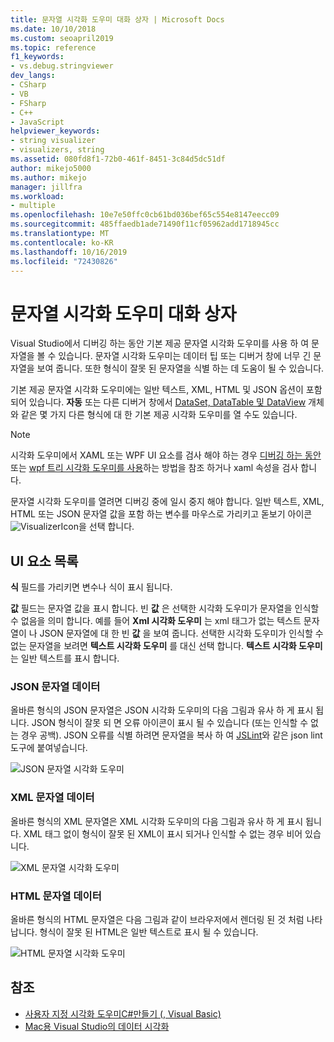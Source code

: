 ```yaml
---
title: 문자열 시각화 도우미 대화 상자 | Microsoft Docs
ms.date: 10/10/2018
ms.custom: seoapril2019
ms.topic: reference
f1_keywords:
- vs.debug.stringviewer
dev_langs:
- CSharp
- VB
- FSharp
- C++
- JavaScript
helpviewer_keywords:
- string visualizer
- visualizers, string
ms.assetid: 080fd8f1-72b0-461f-8451-3c84d5dc51df
author: mikejo5000
ms.author: mikejo
manager: jillfra
ms.workload:
- multiple
ms.openlocfilehash: 10e7e50ffc0cb61bd036bef65c554e8147eecc09
ms.sourcegitcommit: 485ffaedb1ade71490f11cf05962add1718945cc
ms.translationtype: MT
ms.contentlocale: ko-KR
ms.lasthandoff: 10/16/2019
ms.locfileid: "72430826"
---
```

# <a name="string-visualizer-dialog-box"></a>문자열 시각화 도우미 대화 상자

Visual Studio에서 디버깅 하는 동안 기본 제공 문자열 시각화 도우미를 사용 하 여 문자열을 볼 수 있습니다. 문자열 시각화 도우미는 데이터 팁 또는 디버거 창에 너무 긴 문자열을 보여 줍니다. 또한 형식이 잘못 된 문자열을 식별 하는 데 도움이 될 수 있습니다.

기본 제공 문자열 시각화 도우미에는 일반 텍스트, XML, HTML 및 JSON 옵션이 포함 되어 있습니다. **자동** 또는 다른 디버거 창에서 [DataSet, DataTable 및 DataView](../debugger/dataset-visualizer-dialog-box.md) 개체와 같은 몇 가지 다른 형식에 대 한 기본 제공 시각화 도우미를 열 수도 있습니다.

> [!NOTE]
> 시각화 도우미에서 XAML 또는 WPF UI 요소를 검사 해야 하는 경우 [디버깅 하는 동안](../xaml-tools/inspect-xaml-properties-while-debugging.md) 또는 [wpf 트리 시각화 도우미를 사용](../debugger/how-to-use-the-wpf-tree-visualizer.md)하는 방법을 참조 하거나 xaml 속성을 검사 합니다.

문자열 시각화 도우미를 열려면 디버깅 중에 일시 중지 해야 합니다. 일반 텍스트, XML, HTML 또는 JSON 문자열 값을 포함 하는 변수를 마우스로 가리키고 돋보기 아이콘 ![VisualizerIcon](../debugger/media/dbg-tips-visualizer-icon.png "시각화 도우미 아이콘")을 선택 합니다.

## <a name="uielement-list"></a>UI 요소 목록

**식** 필드를 가리키면 변수나 식이 표시 됩니다.

**값** 필드는 문자열 값을 표시 합니다. 빈 **값** 은 선택한 시각화 도우미가 문자열을 인식할 수 없음을 의미 합니다. 예를 들어 **Xml 시각화 도우미** 는 xml 태그가 없는 텍스트 문자열이 나 JSON 문자열에 대 한 빈 **값** 을 보여 줍니다. 선택한 시각화 도우미가 인식할 수 없는 문자열을 보려면 **텍스트 시각화 도우미** 를 대신 선택 합니다. **텍스트 시각화 도우미** 는 일반 텍스트를 표시 합니다.

### <a name="json-string-data"></a>JSON 문자열 데이터

올바른 형식의 JSON 문자열은 JSON 시각화 도우미의 다음 그림과 유사 하 게 표시 됩니다. JSON 형식이 잘못 되 면 오류 아이콘이 표시 될 수 있습니다 (또는 인식할 수 없는 경우 공백). JSON 오류를 식별 하려면 문자열을 복사 하 여 [JSLint](https://www.jslint.com/)와 같은 json lint 도구에 붙여넣습니다.

![JSON 문자열 시각화 도우미](../debugger/media/dbg-tips-string-visualizer-json.png "JSON 문자열 시각화 도우미")

### <a name="xml-string-data"></a>XML 문자열 데이터

올바른 형식의 XML 문자열은 XML 시각화 도우미의 다음 그림과 유사 하 게 표시 됩니다. XML 태그 없이 형식이 잘못 된 XML이 표시 되거나 인식할 수 없는 경우 비어 있습니다.

![XML 문자열 시각화 도우미](../debugger/media/dbg-string-visualizers-xml.png "XML 문자열 시각화 도우미")

### <a name="html-string-data"></a>HTML 문자열 데이터

올바른 형식의 HTML 문자열은 다음 그림과 같이 브라우저에서 렌더링 된 것 처럼 나타납니다. 형식이 잘못 된 HTML은 일반 텍스트로 표시 될 수 있습니다.

![HTML 문자열 시각화 도우미](../debugger/media/dbg-string-visualizers-html.png "HTML 문자열 시각화 도우미")

## <a name="see-also"></a>참조

- [사용자 지정 시각화 도우미C#만들기 (, Visual Basic)](../debugger/create-custom-visualizers-of-data.md)
- [Mac용 Visual Studio의 데이터 시각화](/visualstudio/mac/data-visualizations)